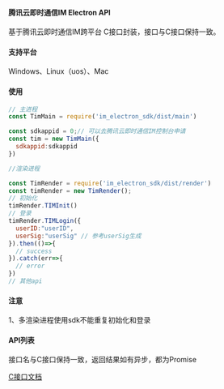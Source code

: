 #### 腾讯云即时通信IM Electron API

基于腾讯云即时通信IM跨平台 C接口封装，接口与C接口保持一致。

#### 支持平台

Windows、Linux（uos）、Mac

#### 使用

```javascript
// 主进程
const TimMain = require('im_electron_sdk/dist/main')

const sdkappid = 0;// 可以去腾讯云即时通信IM控制台申请
const tim = new TimMain({
  sdkappid:sdkappid
})

//渲染进程

const TimRender = require('im_electron_sdk/dist/render')
const timRender = new TimRender();
// 初始化
timRender.TIMInit()
// 登录
timRender.TIMLogin({
  userID:"userID",
  userSig:"userSig" // 参考userSig生成
}).then(()=>{
  // success
}).catch(err=>{
  // error
})
// 其他api
```
#### 注意
1、多渲染进程使用sdk不能重复初始化和登录

#### API列表

接口名与C接口保持一致，返回结果如有异步，都为Promise

[C接口文档](https://cloud.tencent.com/document/product/269/33546)


